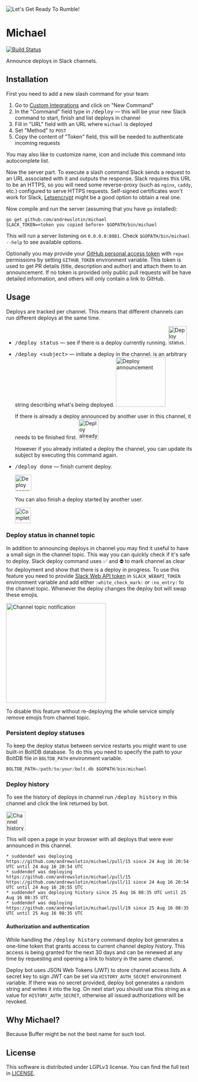 ![Let's Get Ready To Rumble!](../master/docs/michael-buffer.jpg)

Michael
=======

[![Build Status](https://travis-ci.org/andrewslotin/michael.svg?branch=master)](https://travis-ci.org/andrewslotin/michael)

Announce deploys in Slack channels.

Installation
------------

First you need to add a new slash command for your team:

1. Go to [Custom Integrations](https://api.slack.com/custom-integrations) and click on "New Command"
2. In the "Command" field type in <kbd>/deploy</kbd> — this will be your new Slack command to start, finish and list deploys in channel
3. Fill in "URL" field with an URL where `michael` is deployed
4. Set "Method" to `POST`
5. Copy the content of "Token" field, this will be needed to authenticate incoming requests

You may also like to customize name, icon and include this command into autocomplete list.

Now the server part. To execute a slash command Slack sends a request to an URL associated with it and outputs the response.
Slack requires this URL to be an HTTPS, so you will need some reverse-proxy (such as `nginx`, `caddy`, etc.) configured to serve HTTPS requests.
Self-signed certificates won't work for Slack, [Letsencrypt](https://letsencrypt.org) might be a good option to obtain a real one.

Now compile and run the server (assuming that you have `go` installed):

```
go get github.com/andrewslotin/michael
SLACK_TOKEN=<token you copied before> $GOPATH/bin/michael
```

This will run a server listening on `0.0.0.0:8081`. Check `$GOPATH/bin/michael --help` to see available options.

Optionally you may provide your [GitHub personal access token](https://github.com/settings/tokens) with `repo` permissions by
setting `GITHUB_TOKEN` environment variable. This token is used to get PR details (title, description and author) and attach them to an announcement.
If no token is provided only public pull requests will be have detailed information, and others will only contain a link to GitHub.

Usage
-----

Deploys are tracked per channel. This means that different channels can run different deploys at the same time.

* <kbd>/deploy status</kbd> — see if there is a deploy currently running.
    <img src="../master/docs/deploy-status.png" alt="Deploy status response" height="50">
* <kbd>/deploy &lt;subject&gt;</kbd> — initiate a deploy in the channel. <subject> is an arbitrary string describing what's being deployed.
    <img src="../master/docs/deploy-start.png" alt="Deploy announcement" height="134">

    If there is already a deploy announced by another user in this channel, it needs to be finished first.
    <img src="../master/docs/deploy-running.png" alt="Deploy already started message" height="54">
    
    However if you already initiated a deploy the channel, you can update its subject by executing this command again.
* <kbd>/deploy done</kbd> — finish current deploy.

    <img src="../master/docs/deploy-done.png" alt="Deploy completion announcement" height="44">
    
    You can also finish a deploy started by another user.
    
    <img src="../master/docs/deploy-finish-other.png" alt="Complete unfinished deploy" height="42">

### Deploy status in channel topic

In addition to announcing deploys in channel you may find it useful to have a small sign in the channel topic. This way you can quickly check
if it's safe to deploy. Slack deploy command uses :white_check_mark: and :no_entry: to mark channel as clear for deployment and show that there
is a deploy in progress. To use this feature you need to provide [Slack Web API token](https://api.slack.com/docs/oauth-test-tokens) in
`SLACK_WEBAPI_TOKEN` environment variable and add either `:white_check_mark:` or `:no_entry:` to the channel topic. Whenever the deploy changes
the deploy bot will swap these emojis.

<img src="../master/docs/topic-deploy.png" alt="Channel topic notification" height="270">

To disable this feature without re-deploying the whole service simply remove emojis from channel topic.

### Persistent deploy statuses

To keep the deploy status between service restarts you might want to use built-in BoltDB database. To do this you need to specify the path to
your BoltDB file in `BOLTDB_PATH` environment variable.

```go
BOLTDB_PATH=/path/to/your/bolt.db $GOPATH/bin/michael
```

### Deploy history

To see the history of deploys in channel run <kbd>/deploy history</kbd> in this channel and click the link returned by bot.

<img src="../master/docs/deploy-history.png" alt="Channel history link" height="52">

This will open a page in your browser with all deploys that were ever announced in this channel.

```
* suddendef was deploying https://github.com/andrewslotin/michael/pull/15 since 24 Aug 16 20:54 UTC until 24 Aug 16 20:54 UTC
* suddendef was deploying https://github.com/andrewslotin/michael/pull/15 https://github.com/andrewslotin/michael/pull/11 since 24 Aug 16 20:54 UTC until 24 Aug 16 20:55 UTC
* suddendef was deploying history since 25 Aug 16 08:35 UTC until 25 Aug 16 08:35 UTC
* suddendef was deploying https://github.com/andrewslotin/michael/pull/19 since 25 Aug 16 08:35 UTC until 25 Aug 16 08:35 UTC
```

#### Authorization and authentication

While handling the <kbd>/deploy history</kbd> command deploy bot generates a one-time token that grants access to current channel
deploy history. This access is being granted for the next 30 days and can be renewed at any time by requesting and opening a link
to history in the same channel.

Deploy bot uses JSON Web Tokens (JWT) to store channel access lists. A secret key to sign JWT can be set via `HISTORY_AUTH_SECRET`
environment variable. If there was no secret provided, deploy bot generates a random string and writes it into the log. On next
start you should use this string as a value for `HISTORY_AUTH_SECRET`, otherwise all issued authorizations will be revoked.

Why Michael?
------------

Because Buffer might be not the best name for such tool.

License
-------

This software is distributed under LGPLv3 license. You can find the full text in [LICENSE](../master/LICENSE).

